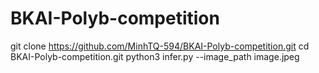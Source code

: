 # BKAI-Polyb-competition
git clone https://github.com/MinhTQ-594/BKAI-Polyb-competition.git
cd BKAI-Polyb-competition.git
python3 infer.py --image_path image.jpeg
